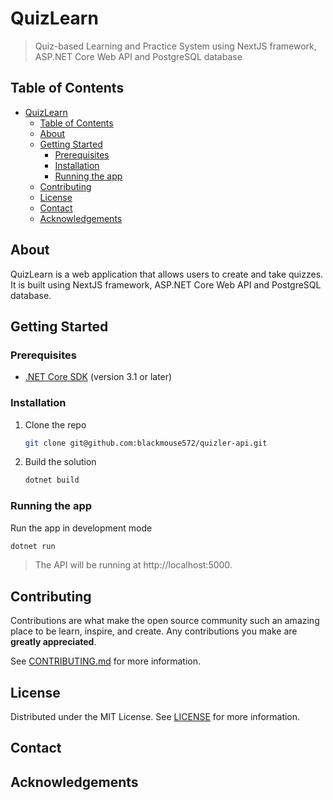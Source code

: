 # QuizLearn

> Quiz-based Learning and Practice System using NextJS framework, ASP.NET Core Web API and PostgreSQL database

## Table of Contents

- [QuizLearn](#quizlearn)
  - [Table of Contents](#table-of-contents)
  - [About](#about)
  - [Getting Started](#getting-started)
    - [Prerequisites](#prerequisites)
    - [Installation](#installation)
    - [Running the app](#running-the-app)
  - [Contributing](#contributing)
  - [License](#license)
  - [Contact](#contact)
  - [Acknowledgements](#acknowledgements)

## About

QuizLearn is a web application that allows users to create and take quizzes. It is built using NextJS framework, ASP.NET Core Web API and PostgreSQL database.

## Getting Started

### Prerequisites

- [.NET Core SDK](https://dotnet.microsoft.com/download) (version 3.1 or later)

### Installation

1. Clone the repo
   ```sh
   git clone git@github.com:blackmouse572/quizler-api.git
   ```
2. Build the solution

   ```sh
   dotnet build
   ```

### Running the app

Run the app in development mode

```sh
dotnet run
```

> The API will be running at http://localhost:5000.
## Contributing

Contributions are what make the open source community such an amazing place to be learn, inspire, and create. Any contributions you make are **greatly appreciated**.

See [CONTRIBUTING.md](CONTRIBUTING.md) for more information.

## License

Distributed under the MIT License. See [LICENSE](LICENSE) for more information.

## Contact


## Acknowledgements

